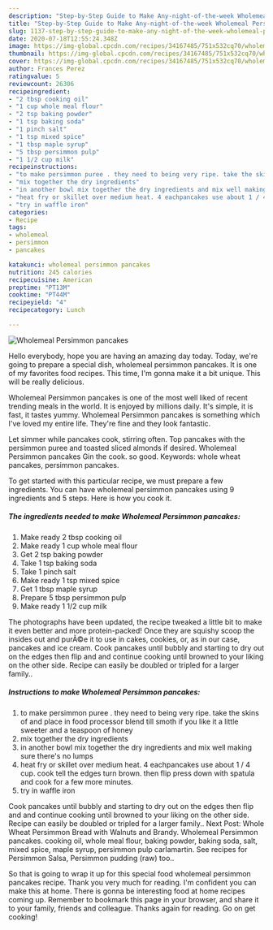 ```yaml
---
description: "Step-by-Step Guide to Make Any-night-of-the-week Wholemeal Persimmon pancakes"
title: "Step-by-Step Guide to Make Any-night-of-the-week Wholemeal Persimmon pancakes"
slug: 1137-step-by-step-guide-to-make-any-night-of-the-week-wholemeal-persimmon-pancakes
date: 2020-07-18T12:55:24.348Z
image: https://img-global.cpcdn.com/recipes/34167485/751x532cq70/wholemeal-persimmon-pancakes-recipe-main-photo.jpg
thumbnail: https://img-global.cpcdn.com/recipes/34167485/751x532cq70/wholemeal-persimmon-pancakes-recipe-main-photo.jpg
cover: https://img-global.cpcdn.com/recipes/34167485/751x532cq70/wholemeal-persimmon-pancakes-recipe-main-photo.jpg
author: Frances Perez
ratingvalue: 5
reviewcount: 26306
recipeingredient:
- "2 tbsp cooking oil"
- "1 cup whole meal flour"
- "2 tsp baking powder"
- "1 tsp baking soda"
- "1 pinch salt"
- "1 tsp mixed spice"
- "1 tbsp maple syrup"
- "5 tbsp persimmon pulp"
- "1 1/2 cup milk"
recipeinstructions:
- "to make persimmon puree . they need to being very ripe. take the skins of and place in food processor blend till smoth if you like it a little sweeter and a teaspoon of honey"
- "mix together the dry ingredients"
- "in another bowl mix together the dry ingredients and mix well making sure there&#39;s no lumps"
- "heat fry or skillet over medium heat. 4 eachpancakes use about 1 / 4 cup. cook tell the edges turn brown. then flip press down with spatula and cook for a few more minutes."
- "try in waffle iron"
categories:
- Recipe
tags:
- wholemeal
- persimmon
- pancakes

katakunci: wholemeal persimmon pancakes 
nutrition: 245 calories
recipecuisine: American
preptime: "PT13M"
cooktime: "PT44M"
recipeyield: "4"
recipecategory: Lunch

---
```



![Wholemeal Persimmon pancakes](https://img-global.cpcdn.com/recipes/34167485/751x532cq70/wholemeal-persimmon-pancakes-recipe-main-photo.jpg)

Hello everybody, hope you are having an amazing day today. Today, we're going to prepare a special dish, wholemeal persimmon pancakes. It is one of my favorites food recipes. This time, I'm gonna make it a bit unique. This will be really delicious.

Wholemeal Persimmon pancakes is one of the most well liked of recent trending meals in the world. It is enjoyed by millions daily. It's simple, it is fast, it tastes yummy. Wholemeal Persimmon pancakes is something which I've loved my entire life. They're fine and they look fantastic.

Let simmer while pancakes cook, stirring often. Top pancakes with the persimmon puree and toasted sliced almonds if desired. Wholemeal Persimmon pancakes Gin the cook. so good. Keywords: whole wheat pancakes, persimmon pancakes.


To get started with this particular recipe, we must prepare a few ingredients. You can have wholemeal persimmon pancakes using 9 ingredients and 5 steps. Here is how you cook it.

<!--inarticleads1-->

##### The ingredients needed to make Wholemeal Persimmon pancakes:

1. Make ready 2 tbsp cooking oil
1. Make ready 1 cup whole meal flour
1. Get 2 tsp baking powder
1. Take 1 tsp baking soda
1. Take 1 pinch salt
1. Make ready 1 tsp mixed spice
1. Get 1 tbsp maple syrup
1. Prepare 5 tbsp persimmon pulp
1. Make ready 1 1/2 cup milk


The photographs have been updated, the recipe tweaked a little bit to make it even better and more protein-packed! Once they are squishy scoop the insides out and purÃ©e it to use in cakes, cookies, or, as in our case, pancakes and ice cream. Cook pancakes until bubbly and starting to dry out on the edges then flip and and continue cooking until browned to your liking on the other side. Recipe can easily be doubled or tripled for a larger family.. 

<!--inarticleads2-->

##### Instructions to make Wholemeal Persimmon pancakes:

1. to make persimmon puree . they need to being very ripe. take the skins of and place in food processor blend till smoth if you like it a little sweeter and a teaspoon of honey
1. mix together the dry ingredients
1. in another bowl mix together the dry ingredients and mix well making sure there&#39;s no lumps
1. heat fry or skillet over medium heat. 4 eachpancakes use about 1 / 4 cup. cook tell the edges turn brown. then flip press down with spatula and cook for a few more minutes.
1. try in waffle iron


Cook pancakes until bubbly and starting to dry out on the edges then flip and and continue cooking until browned to your liking on the other side. Recipe can easily be doubled or tripled for a larger family.. Next Post: Whole Wheat Persimmon Bread with Walnuts and Brandy. Wholemeal Persimmon pancakes. cooking oil, whole meal flour, baking powder, baking soda, salt, mixed spice, maple syrup, persimmon pulp carlamartin. See recipes for Persimmon Salsa, Persimmon pudding (raw) too.. 

So that is going to wrap it up for this special food wholemeal persimmon pancakes recipe. Thank you very much for reading. I'm confident you can make this at home. There is gonna be interesting food at home recipes coming up. Remember to bookmark this page in your browser, and share it to your family, friends and colleague. Thanks again for reading. Go on get cooking!
